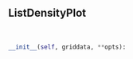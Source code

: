 ## <a id=McUtils.Plots.Plots.ListDensityPlot>ListDensityPlot</a>


<a id=McUtils.Plots.Plots.ListDensityPlot.__init__>&nbsp;</a>
```python
__init__(self, griddata, **opts): 
```

